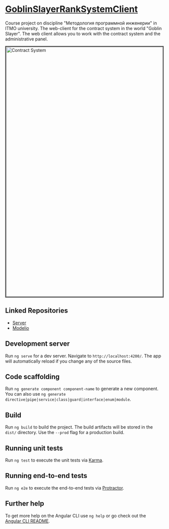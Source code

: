 # [GoblinSlayerRankSystemClient](http://the-contract-system.paulrozhkin.ru/content/welcome)

Course project on discipline "Методология программной инженерии" in ITMO university. The web-client for the contract system in the world "Goblin Slayer". The web client allows you to work with the contract system and the administrative panel.

<a href="#"> <img title="Contract System" src="https://raw.githubusercontent.com/paulrozhkin/the-contract-system-web-client/master/github-resources/contacts-list.png" alt="Contract System" width="800"  style="border: 3px solid #555;" /> </a>

## Linked Repositories
- [Server](https://github.com/paulrozhkin/the-contract-system-server)
- [Modelio](https://github.com/paulrozhkin/the-contract-system-modelio)

## Development server

Run `ng serve` for a dev server. Navigate to `http://localhost:4200/`. The app will automatically reload if you change any of the source files.

## Code scaffolding

Run `ng generate component component-name` to generate a new component. You can also use `ng generate directive|pipe|service|class|guard|interface|enum|module`.

## Build

Run `ng build` to build the project. The build artifacts will be stored in the `dist/` directory. Use the `--prod` flag for a production build.

## Running unit tests

Run `ng test` to execute the unit tests via [Karma](https://karma-runner.github.io).

## Running end-to-end tests

Run `ng e2e` to execute the end-to-end tests via [Protractor](http://www.protractortest.org/).

## Further help

To get more help on the Angular CLI use `ng help` or go check out the [Angular CLI README](https://github.com/angular/angular-cli/blob/master/README.md).
